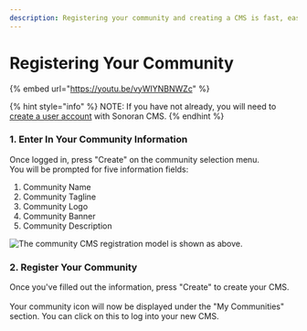 ```yaml
---
description: Registering your community and creating a CMS is fast, easy, and free!
---
```


# Registering Your Community

{% embed url="https://youtu.be/vyWIYNBNWZc" %}

{% hint style="info" %}
NOTE: If you have not already, you will need to [create a user account](registering-your-account.md) with Sonoran CMS.
{% endhint %}

### 1. Enter In Your Community Information

Once logged in, press "Create" on the community selection menu.\
You will be prompted for five information fields:

1. Community Name
2. Community Tagline
3. Community Logo
4. Community Banner
5. Community Description

![The community CMS registration model is shown as above.](<../../.gitbook/assets/CMS\_Registration (1).png>)

### 2. Register Your Community

Once you've filled out the information, press "Create" to create your CMS.\
\
Your community icon will now be displayed under the "My Communities" section. You can click on this to log into your new CMS.
